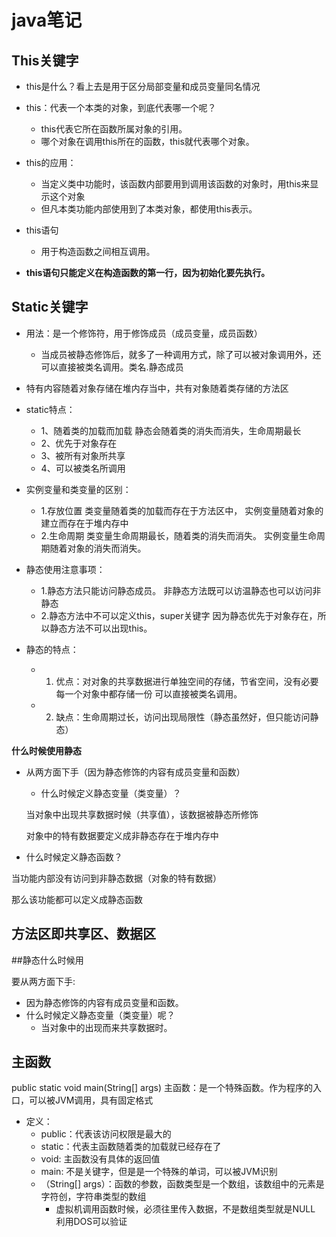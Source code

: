 # java笔记

## This关键字
* this是什么？看上去是用于区分局部变量和成员变量同名情况
* this：代表一个本类的对象，到底代表哪一个呢？	
    * this代表它所在函数所属对象的引用。
    * 哪个对象在调用this所在的函数，this就代表哪个对象。
      
* this的应用：
    * 当定义类中功能时，该函数内部要用到调用该函数的对象时，用this来显示这个对象
    * 但凡本类功能内部使用到了本类对象，都使用this表示。
      
* this语句
    * 用于构造函数之间相互调用。 

* **this语句只能定义在构造函数的第一行，因为初始化要先执行。**


## Static关键字
* 用法：是一个修饰符，用于修饰成员（成员变量，成员函数）
    * 当成员被静态修饰后，就多了一种调用方式，除了可以被对象调用外，还可以直接被类名调用。类名.静态成员

* 特有内容随着对象存储在堆内存当中，共有对象随着类存储的方法区

* static特点：
    * 1、随着类的加载而加载
         静态会随着类的消失而消失，生命周期最长   
    * 2、优先于对象存在
    * 3、被所有对象所共享
    * 4、可以被类名所调用
  
* 实例变量和类变量的区别：
    * 1.存放位置
          类变量随着类的加载而存在于方法区中，
          实例变量随着对象的建立而存在于堆内存中
    * 2.生命周期
         类变量生命周期最长，随着类的消失而消失。
         实例变量生命周期随着对象的消失而消失。
* 静态使用注意事项：
    * 1.静态方法只能访问静态成员。
      非静态方法既可以访温静态也可以访问非静态
    * 2.静态方法中不可以定义this，super关键字
       因为静态优先于对象存在，所以静态方法不可以出现this。
       
 * 静态的特点：
     * 1. 优点：对对象的共享数据进行单独空间的存储，节省空间，没有必要每一个对象中都存储一份
          可以直接被类名调用。
     * 2. 缺点：生命周期过长，访问出现局限性（静态虽然好，但只能访问静态）
     
  **什么时候使用静态**
  
  * 从两方面下手（因为静态修饰的内容有成员变量和函数）
       * 什么时候定义静态变量（类变量）？
       
       当对象中出现共享数据时候（共享值），该数据被静态所修饰
       
       对象中的特有数据要定义成非静态存在于堆内存中
       
  * 什么时候定义静态函数？
  
  当功能内部没有访问到非静态数据（对象的特有数据）
  
  那么该功能都可以定义成静态函数
     

## 方法区即共享区、数据区

##静态什么时候用

要从两方面下手:

* 因为静态修饰的内容有成员变量和函数。
* 什么时候定义静态变量（类变量）呢？
   * 当对象中的出现而来共享数据时。

## 主函数
  public static void main(String[] args)
     主函数：是一个特殊函数。作为程序的入口，可以被JVM调用，具有固定格式
 * 定义：
	*  public：代表该访问权限是最大的
	*  static：代表主函数随着类的加载就已经存在了
   * void: 主函数没有具体的返回值
   *  main: 不是关键字，但是是一个特殊的单词，可以被JVM识别
   * （String[] args）：函数的参数，函数类型是一个数组，该数组中的元素是字符创，字符串类型的数组
      * 虚拟机调用函数时候，必须往里传入数据，不是数组类型就是NULL 利用DOS可以验证
